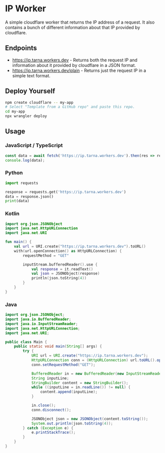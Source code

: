 # IP Worker
A simple cloudflare worker that returns the IP address of a request. It also contains a bunch of different information about that IP provided by cloudflare.

## Endpoints
- https://ip.tarna.workers.dev - Returns both the request IP and information about it provided by cloudflare in a JSON format.
- https://ip.tarna.workers.dev/plain - Returns just the request IP in a simple text format.

## Deploy Yourself
```sh
npm create cloudflare -- my-app
# Select "Template from a GitHub repo" and paste this repo.
cd my-app
npx wrangler deploy
```

## Usage
### JavaScript / TypeScript
```js
const data = await fetch('https://ip.tarna.workers.dev').then(res => res.json());
console.log(data);
```

### Python
```py
import requests

response = requests.get('https://ip.tarna.workers.dev')
data = response.json()
print(data)
```

### Kotlin
```kotlin
import org.json.JSONObject
import java.net.HttpURLConnection
import java.net.URI

fun main() {
    val url = URI.create("https://ip.tarna.workers.dev").toURL()
    with(url.openConnection() as HttpURLConnection) {
        requestMethod = "GET"

        inputStream.bufferedReader().use {
            val response = it.readText()
            val json = JSONObject(response)
            println(json.toString(4))
        }
    }
}
```

### Java
```java
import org.json.JSONObject;
import java.io.BufferedReader;
import java.io.InputStreamReader;
import java.net.HttpURLConnection;
import java.net.URI;

public class Main {
    public static void main(String[] args) {
        try {
            URI url = URI.create("https://ip.tarna.workers.dev");
            HttpURLConnection conn = (HttpURLConnection) url.toURL().openConnection();
            conn.setRequestMethod("GET");

            BufferedReader in = new BufferedReader(new InputStreamReader(conn.getInputStream()));
            String inputLine;
            StringBuilder content = new StringBuilder();
            while ((inputLine = in.readLine()) != null) {
                content.append(inputLine);
            }

            in.close();
            conn.disconnect();

            JSONObject json = new JSONObject(content.toString());
            System.out.println(json.toString(4));
        } catch (Exception e) {
            e.printStackTrace();
        }
    }
}
```
